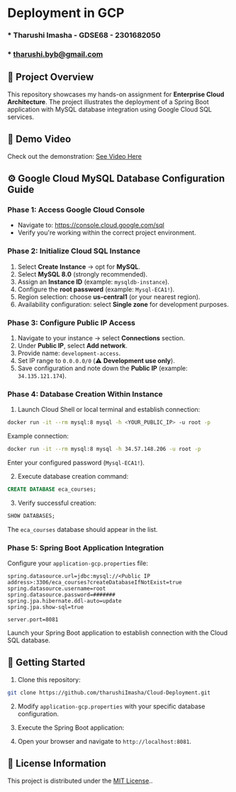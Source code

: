 # Deployment in GCP

### * Tharushi Imasha - GDSE68 - 2301682050
### * tharushi.byb@gmail.com


## 🌟 Project Overview
This repository showcases my hands-on assignment for **Enterprise Cloud Architecture**. The project illustrates the deployment of a Spring Boot application with MySQL database integration using Google Cloud SQL services.

## 🎥 Demo Video
Check out the demonstration: [See Video Here](https://drive.google.com/file/d/1cf-tT1DuZvZPCbYVRA09GexqSfRob5np/view?usp=sharing)

## ⚙️ Google Cloud MySQL Database Configuration Guide

### Phase 1: Access Google Cloud Console
* Navigate to: https://console.cloud.google.com/sql
* Verify you're working within the correct project environment.

### Phase 2: Initialize Cloud SQL Instance
1. Select **Create Instance** → opt for **MySQL**.
2. Select **MySQL 8.0** (strongly recommended).
3. Assign an **Instance ID** (example: `mysqldb-instance`).
4. Configure the **root password** (example: `Mysql-ECA1!`).
5. Region selection: choose **us-central1** (or your nearest region).
6. Availability configuration: select **Single zone** for development purposes.

### Phase 3: Configure Public IP Access
1. Navigate to your instance → select **Connections** section.
2. Under **Public IP**, select **Add network**.
3. Provide name: `development-access`.
4. Set IP range to `0.0.0.0/0` (⚠️ **Development use only**).
5. Save configuration and note down the **Public IP** (example: `34.135.121.174`).

### Phase 4: Database Creation Within Instance
1. Launch Cloud Shell or local terminal and establish connection:

```bash
docker run -it --rm mysql:8 mysql -h <YOUR_PUBLIC_IP> -u root -p
```

Example connection:

```bash
docker run -it --rm mysql:8 mysql -h 34.57.148.206 -u root -p
```

Enter your configured password (`Mysql-ECA1!`).

2. Execute database creation command:

```sql
CREATE DATABASE eca_courses;
```

3. Verify successful creation:

```sql
SHOW DATABASES;
```

The `eca_courses` database should appear in the list.

### Phase 5: Spring Boot Application Integration
Configure your `application-gcp.properties` file:

```properties
spring.datasource.url=jdbc:mysql://<Public IP address>:3306/eca_courses?createDatabaseIfNotExist=true
spring.datasource.username=root
spring.datasource.password=#######
spring.jpa.hibernate.ddl-auto=update
spring.jpa.show-sql=true

server.port=8081
```

Launch your Spring Boot application to establish connection with the Cloud SQL database.

## 🚀 Getting Started

1. Clone this repository:

```bash
git clone https://github.com/tharushiImasha/Cloud-Deployment.git
```

2. Modify `application-gcp.properties` with your specific database configuration.
3. Execute the Spring Boot application:

4. Open your browser and navigate to `http://localhost:8081`.


## 📄 License Information
This project is distributed under the [MIT License](LICENSE).. 
